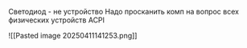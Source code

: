 Светодиод - не устройство
Надо просканить комп на вопрос всех физических устройств
ACPI

![[Pasted image 20250411141253.png]]